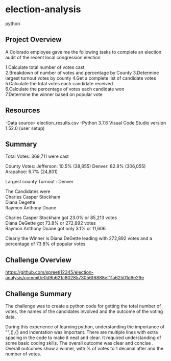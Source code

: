 # election-analysis
python

## Project Overview

A Colorado employee gave me the following tasks to complete an election audit of the recent local congression election 

1.Calculate total number of votes cast  
2.Breakdown of number of votes and percentage by County
3.Determine largest turnout votes by county
4.Get a complete list of candidate votes 
5.Calculate the total votes each candidate received  
6.Calculate the percentage of votes each candidate won  
7.Determine the winner based on popular vote  

## Resources
-Data source= election_results.csv
-Python 3.7.6  Visual Code Studio version 1.52.0 (user setup)

## Summary

Total Votes: 369,711 were cast

County Votes:
Jefferson: 10.5% (38,855)
Denver: 82.8% (306,055)
Arapahoe: 6.7% (24,801)
 
Largest county Turnout : Denver 

The Candidates were  
Charles Casper Stockham  
Diana Degette  
Raymon Anthony Doane  

Charles Casper Stockham got 23.0% or 85,213 votes  
Diana DeGette got 73.8% or 272,892 votes  
Raymon Anthony Doane got only 3.1% or 11,606  

Clearly the Winner is Diana DeGette leading with 272,892 votes and a percentage of 73.8% of popular votes  

## Challenge Overview
https://github.com/spreeti12345/election-analysis/commit/e0d9b621c8028573056f6888ef11a62501d9e29e  

## Challenge Summary  

The challenge was to create a python code for getting the total number of votes, the names of the candidates involved and the outcome of the voting data. 

During this experience of learning python, understanding the importance of "",(),{} and indentation was important. There are multiple lines with extra spacing in the code to make it neat and clear. It required understanding of some basic coding skills. The overall outcome was clear and concise .  
Overall outcomes show a winner, with % of votes to 1 decimal after and the number of votes. 








